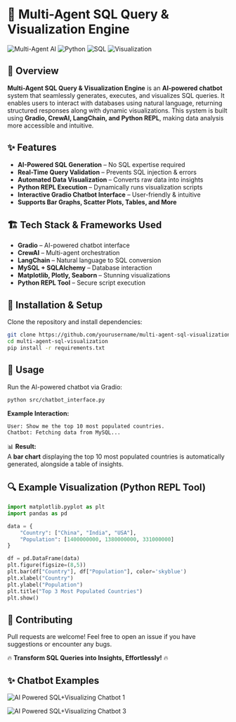 # 🚀 Multi-Agent SQL Query & Visualization Engine

![Multi-Agent AI](https://img.shields.io/badge/Multi--Agent-AI-blue.svg) ![Python](https://img.shields.io/badge/Python-3.8+-yellow.svg) ![SQL](https://img.shields.io/badge/SQL-MySQL-red.svg) ![Visualization](https://img.shields.io/badge/Visualization-Plotly%2FMatplotlib-green.svg)

## 🎯 Overview
**Multi-Agent SQL Query & Visualization Engine** is an **AI-powered chatbot** system that seamlessly generates, executes, and visualizes SQL queries. It enables users to interact with databases using natural language, returning structured responses along with dynamic visualizations. This system is built using **Gradio, CrewAI, LangChain, and Python REPL**, making data analysis more accessible and intuitive.

## ✨ Features
- **AI-Powered SQL Generation** – No SQL expertise required
- **Real-Time Query Validation** – Prevents SQL injection & errors
- **Automated Data Visualization** – Converts raw data into insights
- **Python REPL Execution** – Dynamically runs visualization scripts
- **Interactive Gradio Chatbot Interface** – User-friendly & intuitive
- **Supports Bar Graphs, Scatter Plots, Tables, and More**

## 🏗 Tech Stack & Frameworks Used
- **Gradio** – AI-powered chatbot interface
- **CrewAI** – Multi-agent orchestration
- **LangChain** – Natural language to SQL conversion
- **MySQL + SQLAlchemy** – Database interaction
- **Matplotlib, Plotly, Seaborn** – Stunning visualizations
- **Python REPL Tool** – Secure script execution

## 🔧 Installation & Setup
Clone the repository and install dependencies:
```bash
git clone https://github.com/yourusername/multi-agent-sql-visualization.git
cd multi-agent-sql-visualization
pip install -r requirements.txt
```

## 🚀 Usage
Run the AI-powered chatbot via Gradio:
```bash
python src/chatbot_interface.py
```

**Example Interaction:**
```bash
User: Show me the top 10 most populated countries.
Chatbot: Fetching data from MySQL...
```

📊 **Result:**  
A **bar chart** displaying the top 10 most populated countries is automatically generated, alongside a table of insights.

## 🔍 Example Visualization (Python REPL Tool)
```python
import matplotlib.pyplot as plt
import pandas as pd

data = {
    "Country": ["China", "India", "USA"],
    "Population": [1400000000, 1380000000, 331000000]
}

df = pd.DataFrame(data)
plt.figure(figsize=(8,5))
plt.bar(df["Country"], df["Population"], color='skyblue')
plt.xlabel("Country")
plt.ylabel("Population")
plt.title("Top 3 Most Populated Countries")
plt.show()
```

## 🙌 Contributing
Pull requests are welcome! Feel free to open an issue if you have suggestions or encounter any bugs.

🔥 **Transform SQL Queries into Insights, Effortlessly!** 🔥

## ✨ Chatbot Examples

![AI Powered SQL+Visualizing Chatbot 1](https://github.com/user-attachments/assets/0912a268-dcc7-42ad-a01f-62785ffb2eb5)

![AI Powered SQL+Visualizing Chatbot 3](https://github.com/user-attachments/assets/b85da7d8-5ac3-48dc-8301-ba3c47c00006)



